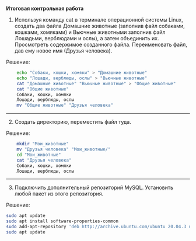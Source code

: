 **Итоговая контрольная работа**
 
 1. Используя команду cat в терминале операционной системы Linux,
    создать два файла Домашние животные (заполнив файл собаками,
    кошками, хомяками) и Вьючные животными заполнив файл Лошадьми,
    верблюдами и ослы), а затем объединить их. Просмотреть содержимое
    созданного файла. Переименовать файл, дав ему новое имя (Друзья
    человека).

Решение:

```bash
    echo "Собаки, кошки, хомяки" > "Домашние животные"
    echo "Лошади, верблюды, ослы" > "Вьючные животные"
    cat "Домашние животные" "Вьючные животные" > "Общие животные"
    cat "Общие животные"
    Собаки, кошки, хомяки
    Лошади, верблюды, ослы
    mv "Общие животные" "Друзья человека"
   ```
---
 2. Создать директорию, переместить файл туда.

Решение:

```bash
    mkdir "Мои_животные"
    mv "Друзья человека" "Мои_животные/"
    cd "Мои_животные"
    cat "Друзья человека"
    Собаки, кошки, хомяки
    Лошади, верблюды, ослы
```
---

 3. Подключить дополнительный репозиторий MySQL. Установить любой пакет из этого репозитория.

Решение:

```bash
sudo apt update
sudo apt install software-properties-common
sudo add-apt-repository 'deb http://archive.ubuntu.com/ubuntu 20.04.3 universe multiverse'
sudo apt update
```
